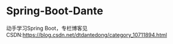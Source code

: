 # Spring-Boot-Dante
动手学习Spring Boot，专栏博客见CSDN:https://blog.csdn.net/dtdantedong/category_10711894.html
